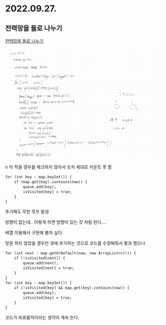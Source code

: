 # 2022.09.27.

## 전력망을 둘로 나누기

[전력망을 둘로 나누기](https://school.programmers.co.kr/learn/courses/30/lessons/86971)

![](TIL-39.jpg)

n 이 작을 경우를 체크하지 않아서 숫자 제대로 카운트 못 함

```
for (int key : map.keySet()) {
    if (map.get(key).contains(now)) {
        queue.add(key);
        isVisited[key] = true;
    }
}
```

추가해도 무한 루프 발생

방향이 없는데.. 이렇게 하면 방향이 있는 것 처럼 된다....

배열 이용해서 구현해 볼까 싶다.

방문 하지 않았을 경우만 큐에 추가하는 것으로 코드를 수정해줘서 통과 했으나.

```
for (int next : map.getOrDefault(now, new ArrayList<>())) {
    if (!isVisited[next]) {
        queue.add(next);
        isVisited[next] = true;
    }
}
for (int key : map.keySet()) {
    if (!isVisited[key] && map.get(key).contains(now)) {
        queue.add(key);
        isVisited[key] = true;
    }
}
```

코드가 비효율적이라는 생각이 계속 든다.
